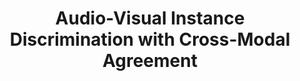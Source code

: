 ---
title:          "Audio-Visual Instance Discrimination with Cross-Modal Agreement"
authors:        <b>Pedro Morgado</b>, Nuno Vasconcelos, Ishan Misra
venue:          Preprint, 2020.
year:           "2020-09"
thumbnail:      assets/publications/2020-avid/thumbnail.jpg
links:
    arxiv:      https://arxiv.org/abs/2004.12943
---